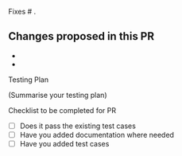 Fixes # .

Changes proposed in this PR
-
-
-

Testing Plan

(Summarise your testing plan)

Checklist to be completed for PR

- [ ] Does it pass the existing test cases
- [ ] Have you added documentation where needed
- [ ] Have you added test cases
